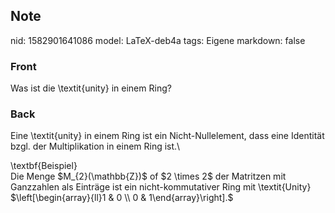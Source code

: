## Note
nid: 1582901641086
model: LaTeX-deb4a
tags: Eigene
markdown: false

### Front
Was ist die \textit{unity} in einem Ring?

### Back
Eine \textit{unity} in einem Ring ist ein Nicht-Nullelement, dass eine Identität bzgl. der Multiplikation in einem Ring ist.\\<div>
</div><div>\textbf{Beispiel}</div><div>
</div><div>Die Menge $M_{2}(\mathbb{Z})$ of $2 \times 2$ der Matritzen mit Ganzzahlen als Einträge
ist ein nicht-kommutativer Ring mit \textit{Unity} <span>$\left[\begin{array}{ll}1 & 0 \\ 0 & 1\end{array}\right].$</span></div><div>
</div><div>
</div>

